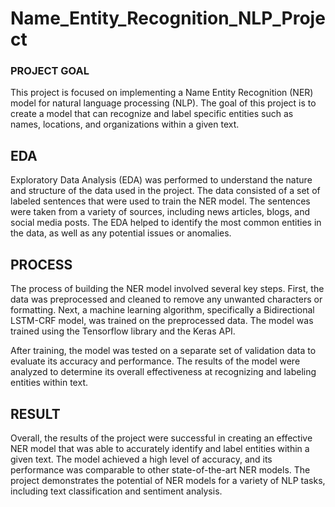 # Name_Entity_Recognition_NLP_Project


### PROJECT GOAL
This project is focused on implementing a Name Entity Recognition (NER) model for natural language processing (NLP). The goal of this project is to create a model that can recognize and label specific entities such as names, locations, and organizations within a given text.

## EDA 
Exploratory Data Analysis (EDA) was performed to understand the nature and structure of the data used in the project. The data consisted of a set of labeled sentences that were used to train the NER model. The sentences were taken from a variety of sources, including news articles, blogs, and social media posts. The EDA helped to identify the most common entities in the data, as well as any potential issues or anomalies.

## PROCESS
The process of building the NER model involved several key steps. First, the data was preprocessed and cleaned to remove any unwanted characters or formatting. Next, a machine learning algorithm, specifically a Bidirectional LSTM-CRF model, was trained on the preprocessed data. The model was trained using the Tensorflow library and the Keras API.

After training, the model was tested on a separate set of validation data to evaluate its accuracy and performance. The results of the model were analyzed to determine its overall effectiveness at recognizing and labeling entities within text.

## RESULT
Overall, the results of the project were successful in creating an effective NER model that was able to accurately identify and label entities within a given text. The model achieved a high level of accuracy, and its performance was comparable to other state-of-the-art NER models. The project demonstrates the potential of NER models for a variety of NLP tasks, including text classification and sentiment analysis.